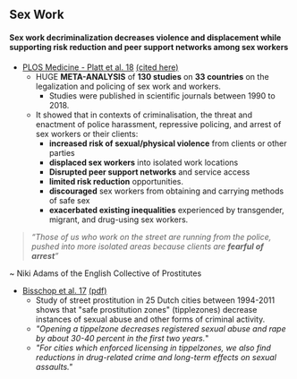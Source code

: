 ## Sex Work

#### Sex work decriminalization decreases violence and displacement while supporting risk reduction and peer support networks among sex workers

*   [PLOS Medicine - Platt et al. 18](https://journals.plos.org/plosmedicine/article?id=10.1371/journal.pmed.1002680) [(cited here)](https://www.reuters.com/article/us-global-women-prostitution/legalizing-prostitution-lowers-violence-and-disease-report-says-idUSKBN1OA28N)
    *   HUGE **META-ANALYSIS** of **130 studies** on **33 countries** on the legalization and policing of sex work and workers.
        *   Studies were published in scientific journals between 1990 to 2018.
    *   It showed that in contexts of criminalisation, the threat and enactment of police harassment, repressive policing, and arrest of sex workers or their clients:
        *   **increased risk of sexual/physical violence** from clients or other parties
        *   **displaced sex workers** into isolated work locations
        *   **Disrupted peer support networks** and service access
        *   **limited risk reduction** opportunities.
        *   **discouraged** sex workers from obtaining and carrying methods of safe sex
        *   **exacerbated existing inequalities** experienced by transgender, migrant, and drug-using sex workers.

> *“Those of us who work on the street are running from the police, pushed into more isolated areas because clients are **fearful of arrest**”*
 
 ~ Niki Adams of the English Collective of Prostitutes
 
 * [Bisschop et al. 17](https://www.aeaweb.org/articles?id=10.1257/pol.20150299) [(pdf)](https://pubs.aeaweb.org/doi/pdfplus/10.1257/pol.20150299)
   * Study of street prostitution in 25 Dutch cities between 1994-2011 shows that "safe prostitution zones" (tipplezones) decrease instances of sexual abuse and other forms of criminal activity.
   * *"Opening a tippelzone decreases registered sexual abuse and rape by about 30-40 percent in the first two years.*"
   * *"For cities which enforced licensing in tippelzones, we also find reductions in drug-related crime and long-term effects on sexual assaults."*
